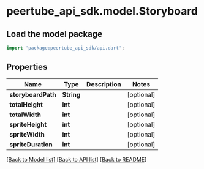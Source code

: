# peertube_api_sdk.model.Storyboard

## Load the model package
```dart
import 'package:peertube_api_sdk/api.dart';
```

## Properties
Name | Type | Description | Notes
------------ | ------------- | ------------- | -------------
**storyboardPath** | **String** |  | [optional] 
**totalHeight** | **int** |  | [optional] 
**totalWidth** | **int** |  | [optional] 
**spriteHeight** | **int** |  | [optional] 
**spriteWidth** | **int** |  | [optional] 
**spriteDuration** | **int** |  | [optional] 

[[Back to Model list]](../README.md#documentation-for-models) [[Back to API list]](../README.md#documentation-for-api-endpoints) [[Back to README]](../README.md)


